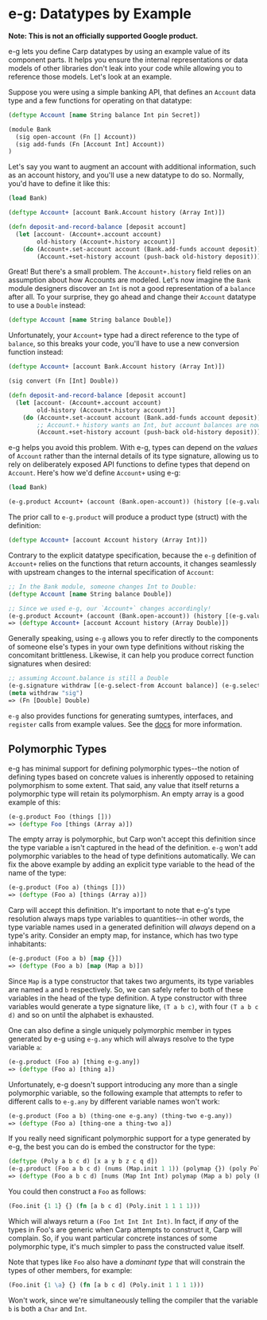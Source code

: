 # e-g: Datatypes by Example

**Note: This is not an officially supported Google product.**

e-g lets you define Carp datatypes by using an example value of its component
parts. It helps you ensure the internal representations or data models of other
libraries don't leak into your code while allowing you to reference those
models. Let's look at an example.

Suppose you were using a simple banking API, that defines an `Account` data type
and a few functions for operating on that datatype:

```clojure
(deftype Account [name String balance Int pin Secret])

(module Bank
  (sig open-account (Fn [] Account))
  (sig add-funds (Fn [Account Int] Account))
)
```

Let's say you want to augment an account with additional information, such as an
account history, and you'll use a new datatype to do so. Normally, you'd have to
define it like this:

```clojure
(load Bank)

(deftype Account+ [account Bank.Account history (Array Int)])

(defn deposit-and-record-balance [deposit account]
  (let [account- (Account+.account account)
        old-history (Account+.history account)]
    (do (Account+.set-account account (Bank.add-funds account deposit))
        (Account.+set-history account (push-back old-history deposit)))))
```

Great! But there's a small problem. The `Account+.history` field relies on an
assumption about how Accounts are modeled. Let's now imagine the `Bank` module
designers discover an `Int` is not a good representation of a `balance` after
all. To your surprise, they go ahead and change their `Account` datatype to use
a `Double` instead:

```clojure
(deftype Account [name String balance Double])
```

Unfortunately, your `Account+` type had a direct reference to the type of
`balance`, so this breaks your code, you'll have to use a new conversion
function instead:

```clojure
(deftype Account+ [account Bank.Account history (Array Int)])

(sig convert (Fn [Int] Double))

(defn deposit-and-record-balance [deposit account]
  (let [account- (Account+.account account)
        old-history (Account+.history account)]
    (do (Account+.set-account account (Bank.add-funds account deposit))
        ;; Account.+ history wants an Int, but account balances are now Doubles!
        (Account.+set-history account (push-back old-history deposit)))))
```

e-g helps you avoid this problem. With e-g, types can depend on the *values* of
`Account` rather than the internal details of its type signature, allowing us to
rely on deliberately exposed API functions to define types that depend on
`Account`. Here's how we'd define `Account+` using e-g:

```clojure
(load Bank)

(e-g.product Account+ (account (Bank.open-account)) (history [(e-g.value-of (e-g.select-from Account balance))]))
```

The prior call to `e-g.product` will produce a product type (struct) with the
definition:

```clojure
(deftype Account+ [account Account history (Array Int)])
```

Contrary to the explicit datatype specification, because the `e-g` definition of
`Account+` relies on the functions that return accounts, it changes seamlessly
with upstream changes to the internal specification of `Account`:

```clojure
;; In the Bank module, someone changes Int to Double:
(deftype Account [name String balance Double])

;; Since we used e-g, our `Account+` changes accordingly!
(e-g.product Account+ (account (Bank.open-account)) (history [(e-g.value-of (e-g.select-from Account balance))])])
=> (deftype Account+ [account Account history (Array Double)])
```

Generally speaking, using `e-g` allows you to refer directly to the components
of someone else's types in your own type definitions without risking the
concomitant brittleness. Likewise, it can help you produce correct function
signatures when desired:

```clojure
;; assuming Account.balance is still a Double
(e-g.signature withdraw [(e-g.select-from Account balance)] (e-g.select-from Account balance))
(meta withdraw "sig")
=> (Fn [Double] Double)
```

`e-g` also provides functions for generating sumtypes, interfaces, and
`register` calls from example values. See the [docs](doc/index.html) for more
information.

## Polymorphic Types

e-g has minimal support for defining polymorphic types--the notion of defining
types based on concrete values is inherently opposed to retaining polymorphism
to some extent. That said, any value that itself returns a polymorphic type will
retain its polymorphism. An empty array is a good example of this:

```clojure
(e-g.product Foo (things []))
=> (deftype Foo [things (Array a)])
```

The empty array is polymorphic, but Carp won't accept this definition since the
type variable `a` isn't captured in the head of the definition. `e-g` won't add
polymorphic variables to the head of type definitions automatically. We can fix
the above example by adding an explicit type variable to the head of the name of
the type:

```clojure
(e-g.product (Foo a) (things []))
=> (deftype (Foo a) [things (Array a)])
```

Carp will accept this definition. It's important to note that e-g's type
resolution always maps type variables to quantities--in other words, the type
variable names used in a generated definition will *always* depend on a type's
arity. Consider an empty map, for instance, which has two type inhabitants:

```clojure
(e-g.product (Foo a b) [map {}])
=> (deftype (Foo a b) [map (Map a b)])
```

Since `Map` is a type constructor that takes two arguments, its type variables
are named `a` and `b` respectively. So, we can safely refer to both of these
variables in the head of the type definition. A type constructor with three
variables would generate a type signature like, `(T a b c)`, with four `(T a b c
d)` and so on until the alphabet is exhausted.

One can also define a single uniquely polymorphic member in types generated by
e-g using `e-g.any` which will always resolve to the type variable `a`:

```clojure
(e-g.product (Foo a) [thing e-g.any])
=> (deftype (Foo a) [thing a])
```

Unfortunately, e-g doesn't support introducing any more than a single
polymorphic variable, so the following example that attempts to refer to
different calls to `e-g.any` by different variable names won't work:

```clojure
(e-g.product (Foo a b) (thing-one e-g.any) (thing-two e-g.any))
=> (deftype (Foo a) [thing-one a thing-two a])
```

If you really need significant polymorphic support for a type generated by e-g,
the best you can do is embed the constructor for the type:

```clojure
(deftype (Poly a b c d) [x a y b z c q d])
(e-g.product (Foo a b c d) (nums (Map.init 1 1)) (polymap {}) (poly Poly.init))
=> (deftype (Foo a b c d) [nums (Map Int Int) polymap (Map a b) poly (Fn [a b c d] (Poly a b c d))])
```

You could then construct a `Foo` as follows:

```clojure
(Foo.init {1 1} {} (fn [a b c d] (Poly.init 1 1 1 1)))
```

Which will always return a `(Foo Int Int Int Int)`. In fact, if *any* of the
types in Foo's are generic when Carp attempts to construct it, Carp will
complain. So, if you want particular concrete instances of some polymorphic
type, it's much simpler to pass the constructed value itself.

Note that types like `Foo` also have a *dominant type* that will constrain the
types of other members, for example:

```clojure
(Foo.init {1 \a} {} (fn [a b c d] (Poly.init 1 1 1 1)))
```

Won't work, since we're simultaneously telling the compiler that the variable
`b` is both a `Char` and `Int`.
